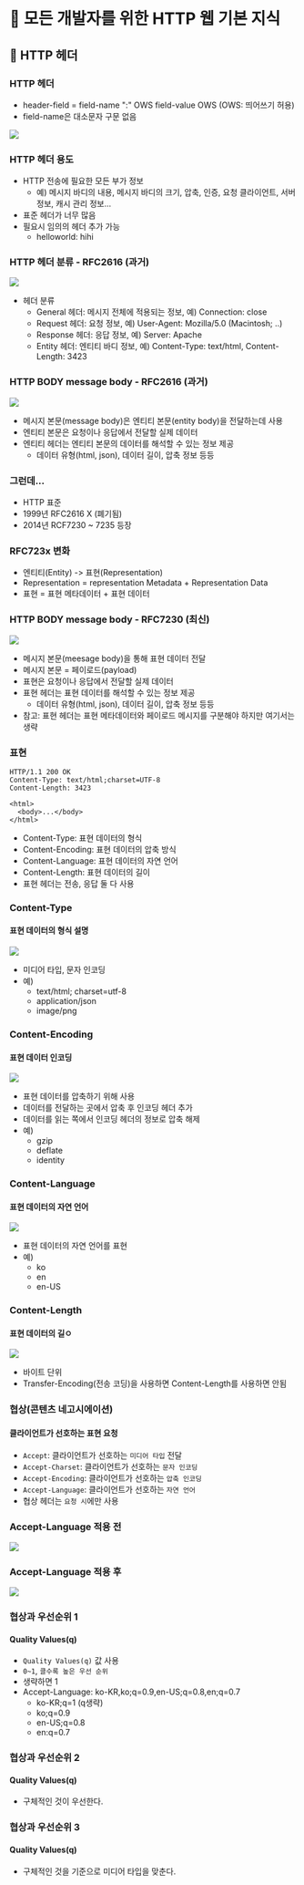# :book: 모든 개발자를 위한 HTTP 웹 기본 지식
## :pushpin: HTTP 헤더

### HTTP 헤더
- header-field = field-name ":" OWS field-value OWS (OWS: 띄어쓰기 허용)
- field-name은 대소문자 구문 없음

![](./images/헤더1.png)

### HTTP 헤더 용도
- HTTP 전송에 필요한 모든 부가 정보
  - 예) 메시지 바디의 내용, 메시지 바디의 크기, 압축, 인증, 요청 클라이언트, 서버 정보, 캐시 관리 정보...
- 표준 헤더가 너무 많음
- 필요시 임의의 헤더 추가 가능
  - helloworld: hihi

### HTTP 헤더 분류 - RFC2616 (과거)

![](./images/헤더2.png)

- 헤더 분류
  - General 헤더: 메시지 전체에 적용되는 정보, 예) Connection: close
  - Request 헤더: 요청 정보, 예) User-Agent: Mozilla/5.0 (Macintosh; ..)
  - Response 헤더: 응답 정보, 예) Server: Apache
  - Entity 헤더: 엔티티 바디 정보, 예) Content-Type: text/html, Content-Length: 3423

### HTTP BODY message body - RFC2616 (과거)

![](./images/http바디1.png)

- 메시지 본문(message body)은 엔티티 본문(entity body)을 전달하는데 사용
- 엔티티 본문은 요청이나 응답에서 전달할 실제 데이터
- 엔티티 헤더는 엔티티 본문의 데이터를 해석할 수 있는 정보 제공
  - 데이터 유형(html, json), 데이터 길이, 압축 정보 등등

### 그런데...
- HTTP 표준
- 1999년 RFC2616 X (폐기됨)
- 2014년 RCF7230 ~ 7235 등장

### RFC723x 변화
- 엔티티(Entity) -> 표현(Representation)
- Representation = representation Metadata + Representation Data
- 표현 = 표현 메타데이터 + 표현 데이터

### HTTP BODY message body - RFC7230 (최신)

![](./images/http바디최신.png)

- 메시지 본문(meesage body)을 통해 표현 데이터 전달
- 메시지 본문 = 페이로드(payload)
- 표현은 요청이나 응답에서 전달할 실제 데이터
- 표현 헤더는 표현 데이터를 해석할 수 있는 정보 제공
  - 데이터 유형(html, json), 데이터 길이, 압축 정보 등등
- 참고: 표현 헤더는 표현 메타데이터와 페이로드 메시지를 구분해야 하지만 여기서는 생략


### 표현
```
HTTP/1.1 200 OK
Content-Type: text/html;charset=UTF-8
Content-Length: 3423

<html>
  <body>...</body>
</html>
```

- Content-Type: 표현 데이터의 형식
- Content-Encoding: 표현 데이터의 압축 방식
- Content-Language: 표현 데이터의 자연 언어
- Content-Length: 표현 데이터의 길이
- 표현 헤더는 전송, 응답 둘 다 사용

### Content-Type
#### 표현 데이터의 형식 설명

![](./images/content-type.png)

- 미디어 타입, 문자 인코딩
- 예)
  - text/html; charset=utf-8
  - application/json
  - image/png

### Content-Encoding
#### 표현 데이터 인코딩

![](./images/content-encoding.png)

- 표현 데이터를 압축하기 위해 사용
- 데이터를 전달하는 곳에서 압축 후 인코딩 헤더 추가
- 데이터를 읽는 쪽에서 인코딩 헤더의 정보로 압축 해제
- 예)
  - gzip
  - deflate
  - identity

### Content-Language
#### 표현 데이터의 자연 언어

![](./images/content-language.png)

- 표현 데이터의 자연 언어를 표현
- 예)
  - ko
  - en
  - en-US

### Content-Length
#### 표현 데이터의 길ㅇ

![](./images/content-length.png)

- 바이트 단위
- Transfer-Encoding(전송 코딩)을 사용하면 Content-Length를 사용하면 안됨


### 협상(콘텐츠 네고시에이션)
#### 클라이언트가 선호하는 표현 요청

- `Accept`: 클라이언트가 선호하는 `미디어 타입` 전달
- `Accept-Charset`: 클라이언트가 선호하는 `문자 인코딩`
- `Accept-Encoding`: 클라이언트가 선호하는 `압축 인코딩`
- `Accept-Language`: 클라이언트가 선호하는 `자연 언어`
- 협상 헤더는 `요청 시`에만 사용


### Accept-Language 적용 전
![](./images/네고시에이션1.png)


### Accept-Language 적용 후
![](./images/네고시에이션2.png)


### 협상과 우선순위 1
#### Quality Values(q)
- `Quality Values(q)` 값 사용
- `0~1`, `클수록 높은 우선 순위`
- 생략하면 1
- Accept-Language: ko-KR,ko;q=0.9,en-US;q=0.8,en;q=0.7
    - ko-KR;q=1 (q생략)
    - ko;q=0.9
    - en-US;q=0.8
    - en:q=0.7
    
### 협상과 우선순위 2
#### Quality Values(q)

- 구체적인 것이 우선한다.

### 협상과 우선순위 3
#### Quality Values(q)

- 구체적인 것을 기준으로 미디어 타입을 맞춘다.